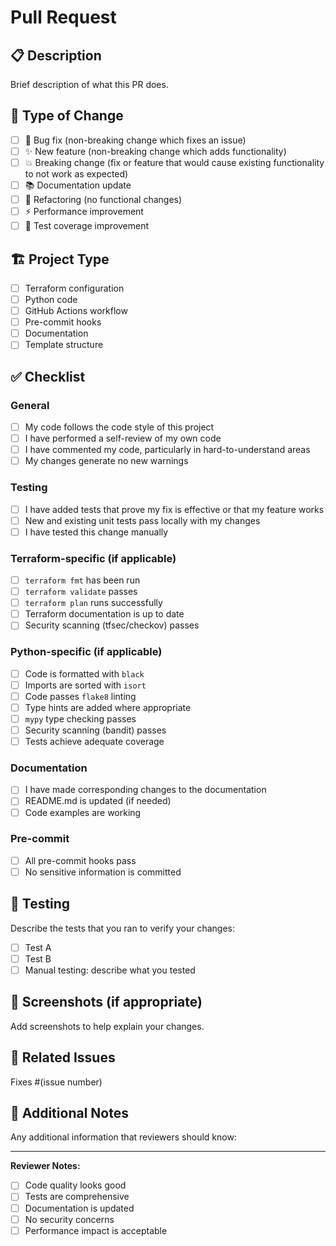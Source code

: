 # Pull Request

## 📋 Description

Brief description of what this PR does.

## 🔧 Type of Change

- [ ] 🐛 Bug fix (non-breaking change which fixes an issue)
- [ ] ✨ New feature (non-breaking change which adds functionality)
- [ ] 💥 Breaking change (fix or feature that would cause existing functionality to not work as expected)
- [ ] 📚 Documentation update
- [ ] 🔧 Refactoring (no functional changes)
- [ ] ⚡ Performance improvement
- [ ] 🧪 Test coverage improvement

## 🏗️ Project Type

- [ ] Terraform configuration
- [ ] Python code
- [ ] GitHub Actions workflow
- [ ] Pre-commit hooks
- [ ] Documentation
- [ ] Template structure

## ✅ Checklist

### General
- [ ] My code follows the code style of this project
- [ ] I have performed a self-review of my own code
- [ ] I have commented my code, particularly in hard-to-understand areas
- [ ] My changes generate no new warnings

### Testing
- [ ] I have added tests that prove my fix is effective or that my feature works
- [ ] New and existing unit tests pass locally with my changes
- [ ] I have tested this change manually

### Terraform-specific (if applicable)
- [ ] `terraform fmt` has been run
- [ ] `terraform validate` passes
- [ ] `terraform plan` runs successfully
- [ ] Terraform documentation is up to date
- [ ] Security scanning (tfsec/checkov) passes

### Python-specific (if applicable)
- [ ] Code is formatted with `black`
- [ ] Imports are sorted with `isort`
- [ ] Code passes `flake8` linting
- [ ] Type hints are added where appropriate
- [ ] `mypy` type checking passes
- [ ] Security scanning (bandit) passes
- [ ] Tests achieve adequate coverage

### Documentation
- [ ] I have made corresponding changes to the documentation
- [ ] README.md is updated (if needed)
- [ ] Code examples are working

### Pre-commit
- [ ] All pre-commit hooks pass
- [ ] No sensitive information is committed

## 🧪 Testing

Describe the tests that you ran to verify your changes:

- [ ] Test A
- [ ] Test B
- [ ] Manual testing: describe what you tested

## 📸 Screenshots (if appropriate)

Add screenshots to help explain your changes.

## 🔗 Related Issues

Fixes #(issue number)

## 📝 Additional Notes

Any additional information that reviewers should know:

---

**Reviewer Notes:**
- [ ] Code quality looks good
- [ ] Tests are comprehensive
- [ ] Documentation is updated
- [ ] No security concerns
- [ ] Performance impact is acceptable